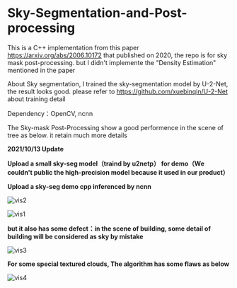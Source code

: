 # Sky-Segmentation-and-Post-processing
This is a C++ implementation from this paper https://arxiv.org/abs/2006.10172 that published on 2020, the repo is for sky mask post-processing. but I didn't implemente the "Density Estimation" mentioned in the paper

About Sky segmentation, I trained the sky-segmentation model by U-2-Net, the result looks good. please refer to https://github.com/xuebinqin/U-2-Net about training detail

Dependency：OpenCV, ncnn

The Sky-mask Post-Processing show a good performence in the scene of tree as below. it retain much more details

**2021/10/13 Update**

**Upload a small sky-seg model（traind by u2netp） for demo（We couldn't public the high-precision model because it used in our product）**

**Upload a sky-seg demo cpp inferenced by ncnn**

![vis2](https://github.com/xiongzhu666/Sky-Segmentation-and-Post-processing/blob/main/vis2.png)

![vis1](https://github.com/xiongzhu666/Sky-Segmentation-and-Post-processing/blob/main/vis1.png)

**but it also has some defect：in the scene of building, some detail of building will be considered as sky by mistake**

![vis3](https://github.com/xiongzhu666/Sky-Segmentation-and-Post-processing/blob/main/vis3.png)

**For some special textured clouds, The algorithm has some flaws as below**

![vis4](https://github.com/xiongzhu666/Sky-Segmentation-and-Post-processing/blob/main/vis4.png)

